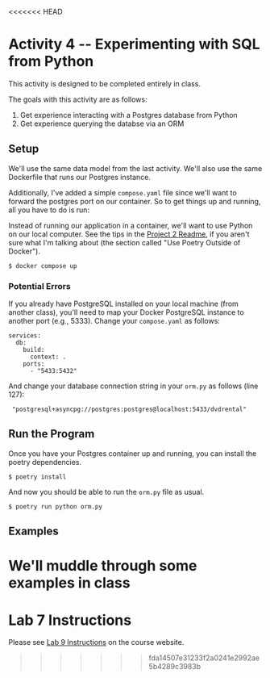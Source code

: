 <<<<<<< HEAD
# Activity 4 -- Experimenting with SQL from Python

This activity is designed to be completed entirely in class.

The goals with this activity are as follows:

1. Get experience interacting with a Postgres database from Python
2. Get experience querying the databse via an ORM

## Setup

We'll use the same data model from the last activity. We'll also use
the same Dockerfile that runs our Postgres instance.

Additionally, I've added a simple `compose.yaml` file since we'll want
to forward the postgres port on our container. So to get things up and
running, all you have to do is run:

Instead of running our application in a container, we'll want to use
Python on our local computer. See the tips in the [Project 2
Readme](../projects/project2), if you aren't sure what I'm talking
about (the section called "Use Poetry Outside of Docker").

```
$ docker compose up
```

### Potential Errors
If you already have PostgreSQL installed on your local machine (from another class), you'll need to map your Docker PostgreSQL instance to another port (e.g., 5333). Change your `compose.yaml` as follows:

```
services:
  db:
    build:
      context: .
    ports:
      - "5433:5432"
```

And change your database connection string in your `orm.py` as follows (line 127):

```
 "postgresql+asyncpg://postgres:postgres@localhost:5433/dvdrental"
```


## Run the Program

Once you have your Postgres container up and running, you can install
the poetry dependencies.

```
$ poetry install
```

And now you should be able to run the `orm.py` file as usual.

```
$ poetry run python orm.py
```

## Examples

We'll muddle through some examples in class
=======
# Lab 7 Instructions
Please see <a href="https://csci338.github.io/fall2024/assignments/lab09" target="_blank">Lab 9 Instructions</a> on the course website.
>>>>>>> fda14507e31233f2a0241e2992ae5b4289c3983b
